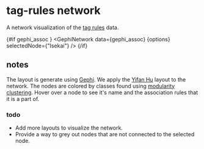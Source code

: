<script>
    import GephiNetwork from "$lib/GephiNetwork.svelte";
    export let data;
    $: gephi_assoc = data.gephi_assoc;
    const options = {
        autoResize: true,
        layout: {
            improvedLayout: false
        },
        physics: {
            enabled: false,
        },
        interaction: {
            hover: true,
            dragNodes: false,
            tooltipDelay: 150
        }
    }
</script>

# tag-rules network

A network visualization of the [tag rules](/tag-rules) data.

{#if gephi_assoc }
<GephiNetwork data={gephi_assoc} {options} selectedNode={"Isekai"} />
{/if}

## notes

The layout is generate using [Gephi](https://gephi.org/).
We apply the [Yifan Hu](https://gephi.org/tutorials/gephi-tutorial-layouts.pdf) layout to the network.
The nodes are colored by classes found using [modularity clustering](<https://en.wikipedia.org/wiki/Modularity_(networks)>).
Hover over a node to see it's name and the association rules that it is a part of.

### todo

- Add more layouts to visualize the network.
- Provide a way to grey out nodes that are not connected to the selected node.
